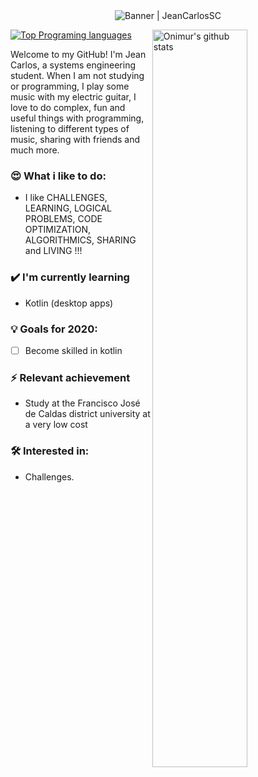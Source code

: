 <div align="center"><img alt="Banner | JeanCarlosSC" src="https://i.imgur.com/34fiEUG.gif" /></div>

<p>
  <a>
    <img width="55%" align="right" alt="Onimur's github stats" src="https://github-readme-stats.vercel.app/api?username=JeanCarlosSC&show_icons=true&hide_border=true" />
  </a>
  
  [![Top Programing languages](https://github-readme-stats.vercel.app/api/top-langs/?username=JeanCarlosSC&layout=compact)](https://github.com/anuraghazra/github-readme-stats)
</p>

Welcome to my GitHub! I'm Jean Carlos, a systems engineering student. When I am not studying or programming, I play some music with my electric guitar, I love to do complex, fun and useful things with programming, listening to different types of music, sharing with friends and much more.

### 😍 What i like to do:
- I like CHALLENGES, LEARNING, LOGICAL PROBLEMS, CODE OPTIMIZATION, ALGORITHMICS, SHARING and LIVING !!!

### ✔️ I'm currently learning
- Kotlin (desktop apps)

### 💡 Goals for 2020:
- [ ] Become skilled in kotlin

### ⚡ Relevant achievement
- Study at the Francisco José de Caldas district university at a very low cost

### 🛠 Interested in:
- Challenges.

